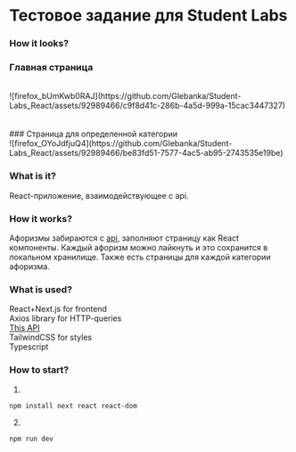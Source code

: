 # Тестовое задание для Student Labs

### How it looks?

### Главная страница
<br/>
![firefox_bUmKwb0RAJ](https://github.com/Glebanka/Student-Labs_React/assets/92989466/c9f8d41c-286b-4a5d-999a-15cac3447327)
<br/><br/><br/>
### Страница для определенной категории 
<br/> 
![firefox_OYoJdfjuQ4](https://github.com/Glebanka/Student-Labs_React/assets/92989466/be83fd51-7577-4ac5-ab95-2743535e19be)


### What is it?
React-приложение, взаимодействующее с api.

### How it works?
Афоризмы забираются с <a href="https://github.com/lukePeavey/quotable?tab=readme-ov-file#list-quotes">api</a>, заполняют страницу как React компоненты. Каждый афоризм можно лайкнуть и это сохранится в локальном хранилище. Также есть страницы для каждой категории афоризма.

### What is used?

React+Next.js for frontend <br/>
Axios library for HTTP-queries <br/>
<a href="https://github.com/lukePeavey/quotable?tab=readme-ov-file#list-quotes">This API</a> <br/>
TailwindCSS for styles <br/>
Typescript

### How to start?

1.
```bash
npm install next react react-dom
```
2.
```bash
npm run dev
```

